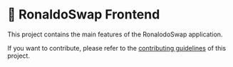 # 🧂 RonaldoSwap Frontend

This project contains the main features of the RonalodoSwap application.

If you want to contribute, please refer to the [contributing guidelines](./CONTRIBUTING.md) of this project.
